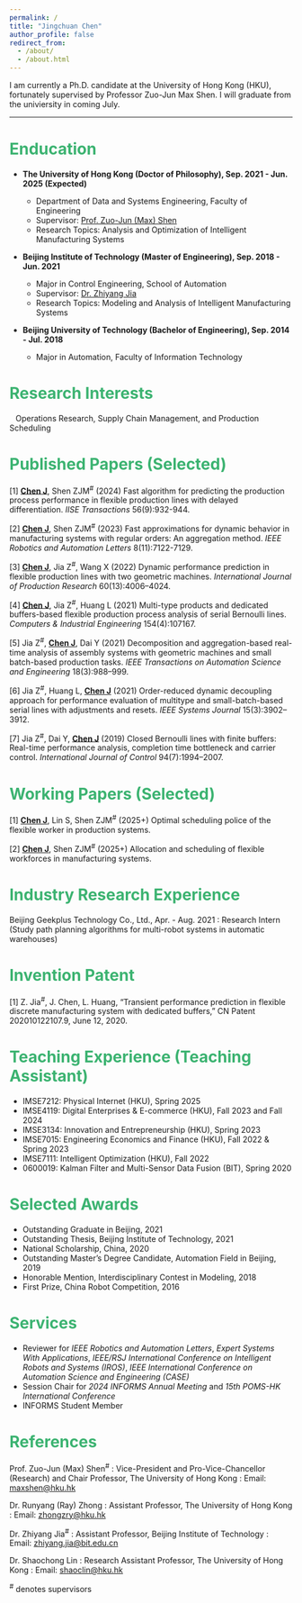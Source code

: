 ```yaml
---
permalink: /
title: "Jingchuan Chen"
author_profile: false
redirect_from: 
  - /about/
  - /about.html
---
```


I am currently a Ph.D. candidate at the University of Hong Kong (HKU), fortunately supervised by Professor Zuo-Jun Max Shen. I will graduate from the univiersity in coming July. 

***

# <font color="MediumSeaGreen">Enducation</font>
* **The University of Hong Kong (Doctor of Philosophy), Sep. 2021 - Jun. 2025 (Expected)**
  * Department of Data and Systems Engineering, Faculty of Engineering
  * Supervisor: [Prof. Zuo-Jun (Max) Shen](https://www.dase.hku.hk/people/max-z-j-shen)
  * Research Topics: Analysis and Optimization of Intelligent Manufacturing Systems

* **Beijing Institute of Technology (Master of Engineering), Sep. 2018 - Jun. 2021**
  * Major in Control Engineering, School of Automation
  * Supervisor: [Dr. Zhiyang Jia](https://ac.bit.edu.cn/szdw/jsml/kzllykzgcyjs1/df02bb2985ee45a8858b009a6603a26c.htm)
  * Research Topics: Modeling and Analysis of Intelligent Manufacturing Systems

* **Beijing University of Technology (Bachelor of Engineering), Sep. 2014 - Jul. 2018**
  * Major in Automation, Faculty of Information Technology

# <font color="MediumSeaGreen">Research Interests</font>
&ensp; Operations Research, Supply Chain Management, and Production Scheduling

# <font color="MediumSeaGreen">Published Papers (Selected)</font>
[1]	**<ins>Chen J</ins>**, Shen ZJM<sup>#</sup> (2024) Fast algorithm for predicting the production process performance in flexible production lines with delayed differentiation. *IISE Transactions* 56(9):932-944.

[2]	**<ins>Chen J</ins>**, Shen ZJM<sup>#</sup> (2023) Fast approximations for dynamic behavior in manufacturing systems with regular orders: An aggregation method. *IEEE Robotics and Automation Letters* 8(11):7122-7129.

[3]	**<ins>Chen J</ins>**, Jia Z<sup>#</sup>, Wang X (2022) Dynamic performance prediction in flexible production lines with two geometric machines. *International Journal of Production Research* 60(13):4006–4024.

[4]	**<ins>Chen J</ins>**, Jia Z<sup>#</sup>, Huang L (2021) Multi-type products and dedicated buffers-based flexible production process analysis of serial Bernoulli lines. *Computers & Industrial Engineering* 154(4):107167.

[5]	Jia Z<sup>#</sup>, **<ins>Chen J</ins>**, Dai Y (2021) Decomposition and aggregation-based real-time analysis of assembly systems with geometric machines and small batch-based production tasks. *IEEE Transactions on Automation Science and Engineering* 18(3):988–999.

[6]	Jia Z<sup>#</sup>, Huang L, **<ins>Chen J</ins>** (2021) Order-reduced dynamic decoupling approach for performance evaluation of multitype and small-batch-based serial lines with adjustments and resets. *IEEE Systems Journal* 15(3):3902–3912.

[7]	Jia Z<sup>#</sup>, Dai Y, **<ins>Chen J</ins>** (2019) Closed Bernoulli lines with finite buffers: Real-time performance analysis, completion time bottleneck and carrier control. *International Journal of Control* 94(7):1994–2007.


# <font color="MediumSeaGreen">Working Papers (Selected)</font>
[1]	**<ins>Chen J</ins>**, Lin S, Shen ZJM<sup>#</sup> (2025+) Optimal scheduling police of the flexible worker in production systems.

[2]	**<ins>Chen J</ins>**, Shen ZJM<sup>#</sup> (2025+) Allocation and scheduling of flexible workforces in manufacturing systems.

# <font color="MediumSeaGreen">Industry Research Experience</font>

Beijing Geekplus Technology Co., Ltd., Apr. - Aug. 2021
: Research Intern (Study path planning algorithms for multi-robot systems in automatic warehouses)

# <font color="MediumSeaGreen">Invention Patent</font>

[1] Z. Jia<sup>#</sup>, J. Chen, L. Huang, “Transient performance prediction in flexible discrete manufacturing system with dedicated buffers,” CN Patent 202010122107.9, June 12, 2020.

# <font color="MediumSeaGreen">Teaching Experience (Teaching Assistant)</font>

* IMSE7212: Physical Internet (HKU), Spring 2025 
* IMSE4119: Digital Enterprises & E-commerce (HKU), Fall 2023 and Fall 2024 
* IMSE3134: Innovation and Entrepreneurship (HKU), Spring 2023 
* IMSE7015: Engineering Economics and Finance (HKU), Fall 2022 & Spring 2023 
* IMSE7111: Intelligent Optimization (HKU), Fall 2022 
* 0600019: Kalman Filter and Multi-Sensor Data Fusion (BIT), Spring 2020

# <font color="MediumSeaGreen">Selected Awards</font>

* Outstanding Graduate in Beijing, 2021 
* Outstanding Thesis, Beijing Institute of Technology, 2021 
* National Scholarship, China, 2020 
* Outstanding Master’s Degree Candidate, Automation Field in Beijing, 2019 
* Honorable Mention, Interdisciplinary Contest in Modeling, 2018 
* First Prize, China Robot Competition, 2016 

# <font color="MediumSeaGreen">Services</font>

- Reviewer for *IEEE Robotics and Automation Letters*, *Expert Systems With Applications*, *IEEE/RSJ International Conference on Intelligent Robots and Systems (IROS)*, *IEEE International Conference on Automation Science and Engineering (CASE)*
- Session Chair for *2024 INFORMS Annual Meeting* and *15th POMS-HK International Conference*
- INFORMS Student Member

# <font color="MediumSeaGreen">References</font>
Prof. Zuo-Jun (Max) Shen<sup>#</sup>
: Vice-President and Pro-Vice-Chancellor (Research) and Chair Professor, The University of Hong Kong
: Email: maxshen@hku.hk

Dr. Runyang (Ray) Zhong
: Assistant Professor, The University of Hong Kong
: Email: zhongzry@hku.hk

Dr. Zhiyang Jia<sup>#</sup>
: Assistant Professor, Beijing Institute of Technology
: Email: zhiyang.jia@bit.edu.cn

Dr. Shaochong Lin
: Research Assistant Professor, The University of Hong Kong
: Email: shaoclin@hku.hk


<sup>#</sup> denotes supervisors
